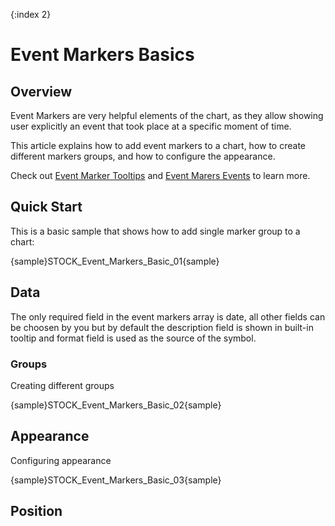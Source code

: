 {:index 2}

# Event Markers Basics

## Overview

Event Markers are very helpful elements of the chart, as they allow showing user explicitly an event that took place at a specific moment of time.

This article explains how to add event markers to a chart, how to create different markers groups, and how to configure the appearance.

Check out [Event Marker Tooltips](Tooltips) and [Event Marers Events](Events) to learn more.

## Quick Start

This is a basic sample that shows how to add single marker group to a chart:

{sample}STOCK\_Event\_Markers\_Basic\_01{sample}

## Data

The only required field in the event markers array is date, all other fields can be choosen by you but by default the description field is shown in built-in tooltip and format field is used as the source of the symbol.

### Groups

Creating different groups

{sample}STOCK\_Event\_Markers\_Basic\_02{sample}

## Appearance

Configuring appearance

{sample}STOCK\_Event\_Markers\_Basic\_03{sample}

## Position

